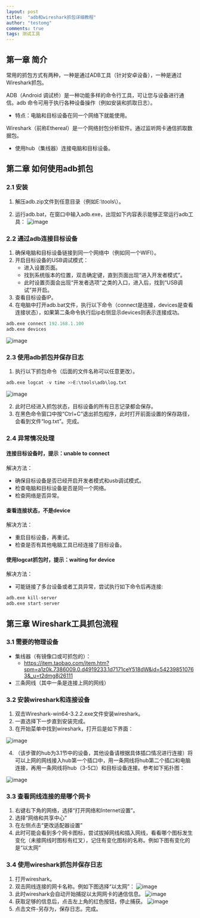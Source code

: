 ```yaml
---
layout: post
title:  "adb和wireshark抓包详细教程"
author: "testomg"
comments: true
tags: 测试工具
---
```



## 第一章 简介

常用的抓包方式有两种，一种是通过ADB工具（针对安卓设备），一种是通过Wireshark抓包。

ADB（Android 调试桥）是一种功能多样的命令行工具，可让您与设备进行通信。adb 命令可用于执行各种设备操作（例如安装和抓取日志）。

- 特点：电脑和目标设备在同一个网络下就能使用。

Wireshark（前称Ethereal）是一个网络封包分析软件。通过监听网卡通信抓取数据包。

- 使用hub（集线器）连接电脑和目标设备。

## 第二章 如何使用adb抓包

### 2.1 安装


1. 解压adb.zip文件到任意目录（例如E:\tools\）。

2. 运行adb.bat，在窗口中输入adb.exe，出现如下内容表示能够正常运行adb工具：
![image](https://note.youdao.com/yws/api/personal/file/2457061639324980BD7FA887C71B8169?method=download&shareKey=4d25713d0d8db6caabb125532fbe2f25)

### 2.2 通过adb连接目标设备

1. 确保电脑和目标设备链接到同一个网络中（例如同一个WIFI）。
2. 开启目标设备的USB调试模式：
    - 进入设置页面。
    - 找到系统版本的位置，双击确定键，直到页面出现“进入开发者模式”。
    - 此时设置页面会出现“开发者选项”之类的入口，进入后，找到“USB调试”并开启。
3. 查看目标设备IP。
4. 在电脑中打开adb.bat文件，执行以下命令（connect是连接，devices是查看连接状态），如果第二条命令执行后ip右侧显示devices则表示连接成功。

```python
adb.exe connect 192.168.1.100
adb.exe devices
```

![image](https://note.youdao.com/yws/api/personal/file/181050C2D5A14F31A06C8F439BDEF19D?method=download&shareKey=cba6d443dd8db3a2a79b043ba55565e1)

### 2.3 使用adb抓包并保存日志

1. 执行以下抓包命令（后面的文件名称可以任意更改）。

```python
adb.exe logcat -v time >>E:\tools\adb\log.txt
```
![image](https://note.youdao.com/yws/api/personal/file/A58CF7B4ED7248DFB652D11694DA4738?method=download&shareKey=8d9e7c1fad1b413cec623497e6937d35)

2. 此时已经进入抓包状态，目标设备的所有日志记录都会保存。
3. 在黑色命令窗口中按“Ctrl+C”退出抓包程序，此时打开前面设置的保存路径，会看到文件“log.txt”。完成。

### 2.4 异常情况处理


#### 连接目标设备时，提示：unable to connect

解决方法：

- 确保目标设备是否已经开启开发者模式和usb调试模式。
- 检查电脑和目标设备是否是同一个网络。
- 检查网络是否异常。

#### 查看连接状态，不是device

解决方法：

- 重启目标设备，再重试。
- 检查是否有其他电脑工具已经连接了目标设备。

#### 使用logcat抓包时，提示：waiting for device

解决方法：

- 可能链接了多台设备或者工具异常，尝试执行如下命令后再连接:

```python
adb.exe kill-server
adb.exe start-server
```

## 第三章 Wireshark工具抓包流程

### 3.1 需要的物理设备

- 集线器（有镜像口或可抓包的）：
    - https://item.taobao.com/item.htm?spm=a1z0k.7386009.0.d4919233.1d7171ceY518dW&id=542398510763&_u=t2dmg8j26111
- 三条网线（其中一条是连接上网的网线）

### 3.2 安装wireshark和连接设备

1. 双击Wireshark-win64-3.2.2.exe文件安装wireshark。
2. 一直选择下一步直到安装完成。
3. 在开始菜单中找到wireshark，打开后是如下界面：

![image](https://note.youdao.com/yws/api/personal/file/BD5BC7DBD8FF4448993D8977F896E7A9?method=download&shareKey=4b5b5fea3a6bba341fb2b6fcf1d96a7b)

4. （该步骤的hub为3.1节中的设备，其他设备请根据具体插口情况进行连接）将可以上网的网线接入hub第一个插口中，用一条网线将hub第二个插口和电脑连接，再用一条网线将hub（3-5口）和目标设备连接。参考如下拓扑图：

![image](https://note.youdao.com/yws/api/personal/file/166DCCA2AE574C29A029121846EEFFF5?method=download&shareKey=95457a444680407b8de26cb849dabf38)

### 3.3 查看网线连接的是哪个网卡

1. 右键右下角的网络，选择“打开网络和Internet设置”。
2. 选择“网络和共享中心”
3. 在左侧点击“更改适配器设置”
4. 此时可能会看到多个网卡图标，尝试拔掉网线和插入网线，看看哪个图标发生变化（未接网线时图标有红叉），记住有变化图标的名称。例如下图有变化的是“以太网”

### 3.4 使用wireshark抓包并保存日志

1. 打开wireshark。
2. 双击网线连接的网卡名称。例如下图选择“以太网”：
![image](https://note.youdao.com/yws/api/personal/file/844F24F0D4434CC9818DF428BE81A8FA?method=download&shareKey=2a5a454e6d32051844c5e7450be674cd)
3. 此时wireshark会自动开始捕捉以太网网卡的通信信息。
![image](https://note.youdao.com/yws/api/personal/file/503DB65527AB465F93DD9C42C3A539A5?method=download&shareKey=644aa46bf005631b19f453fd815f9c4e)
4. 获取足够的信息后，点击左上角的红色按钮，停止捕获。
![image](https://note.youdao.com/yws/api/personal/file/0CA1E10F420F458E831A7DA186CFC86C?method=download&shareKey=7c88644dc0cec851912d053d816f1eb4)
5. 点击文件-另存为，保存日志。完成。
